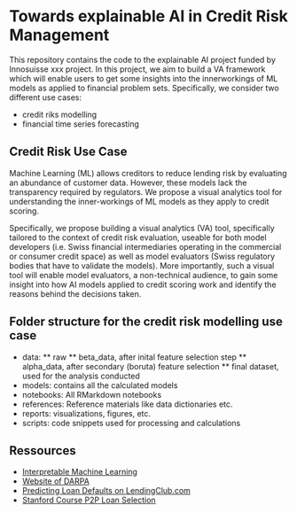 # Towards explainable AI in Credit Risk Management

This repository contains the code to the explainable AI project funded by Innosuisse xxx project. In this project, we aim to build a VA framework which will enable users to get some insights into the innerworkings of ML models as applied to financial problem sets. Specifically, we consider two different use cases:
*   credit riks modelling 
*   financial time series forecasting 

## Credit Risk Use Case 
Machine Learning (ML) allows creditors to reduce lending risk by evaluating an abundance of customer data. However, these models lack the transparency required by regulators. We propose a visual analytics tool for understanding the inner-workings of ML models as they apply to credit scoring.

Specifically, we propose building a visual analytics (VA) tool, specifically tailored to the context of credit risk evaluation, useable for both model developers (i.e. Swiss financial intermediaries operating in the commercial or consumer credit space) as well as model evaluators (Swiss regulatory bodies that have to validate the models). More importantly, such a visual tool will enable model evaluators, a non-technical audience, to gain some insight into how AI models applied to credit scoring work and identify the reasons behind the decisions taken.


## Folder structure for the credit risk modelling use case 

* data: 
** raw 
** beta_data, after inital feature selection step 
** alpha_data, after secondary (boruta) feature selection
** final dataset, used for the analysis conducted 
* models: contains all the calculated models
* notebooks: All RMarkdown notebooks
* references: Reference materials like data dictionaries etc.
* reports: visualizations, figures, etc.
* scripts: code snippets used for processing and calculations


## Ressources

- [Interpretable Machine Learning](https://christophm.github.io/interpretable-ml-book/)
- [Website of DARPA](https://www.darpa.mil/program/explainable-artificial-intelligenceo)
- [Predicting Loan Defaults on LendingClub.com](https://github.com/jgcorliss/lending-club)
- [Stanford Course P2P Loan Selection](http://stanford.edu/class/msande448/2016/final/group4.pdf)

